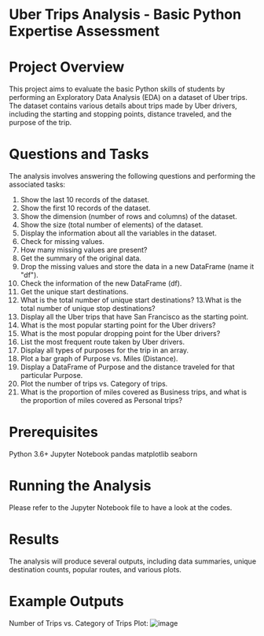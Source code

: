 # Uber Trips Analysis - Basic Python Expertise Assessment
# Project Overview 
This project aims to evaluate the basic Python skills of students by performing an Exploratory Data Analysis (EDA) on a dataset of Uber trips. The dataset contains various details about trips made by Uber drivers, including the starting and stopping points, distance traveled, and the purpose of the trip.
# Questions and Tasks
The analysis involves answering the following questions and performing the associated tasks:

1. Show the last 10 records of the dataset.
2. Show the first 10 records of the dataset.
3. Show the dimension (number of rows and columns) of the dataset.
4. Show the size (total number of elements) of the dataset.
5. Display the information about all the variables in the dataset.
6. Check for missing values.
7. How many missing values are present?
8. Get the summary of the original data.
9. Drop the missing values and store the data in a new DataFrame (name it "df").
10. Check the information of the new DataFrame (df).
11. Get the unique start destinations.
12. What is the total number of unique start destinations?
13.What is the total number of unique stop destinations?
14. Display all the Uber trips that have San Francisco as the starting point.
15. What is the most popular starting point for the Uber drivers?
16. What is the most popular dropping point for the Uber drivers?
17. List the most frequent route taken by Uber drivers.
18. Display all types of purposes for the trip in an array.
19. Plot a bar graph of Purpose vs. Miles (Distance).
20. Display a DataFrame of Purpose and the distance traveled for that particular Purpose.
21. Plot the number of trips vs. Category of trips.
22. What is the proportion of miles covered as Business trips, and what is the proportion of miles covered as Personal trips?
# Prerequisites
Python 3.6+
Jupyter Notebook
pandas
matplotlib
seaborn
# Running the Analysis
Please refer to the Jupyter Notebook file to have a look at the codes.
# Results
The analysis will produce several outputs, including data summaries, unique destination counts, popular routes, and various plots.
# Example Outputs
Number of Trips vs. Category of Trips Plot:
![image](https://github.com/nit-stack/Uber-Trips-Analysis---Basic-Python-Expertise-Assessment/assets/174468592/73b89d90-d42e-43de-b095-d1b9f0020968)
